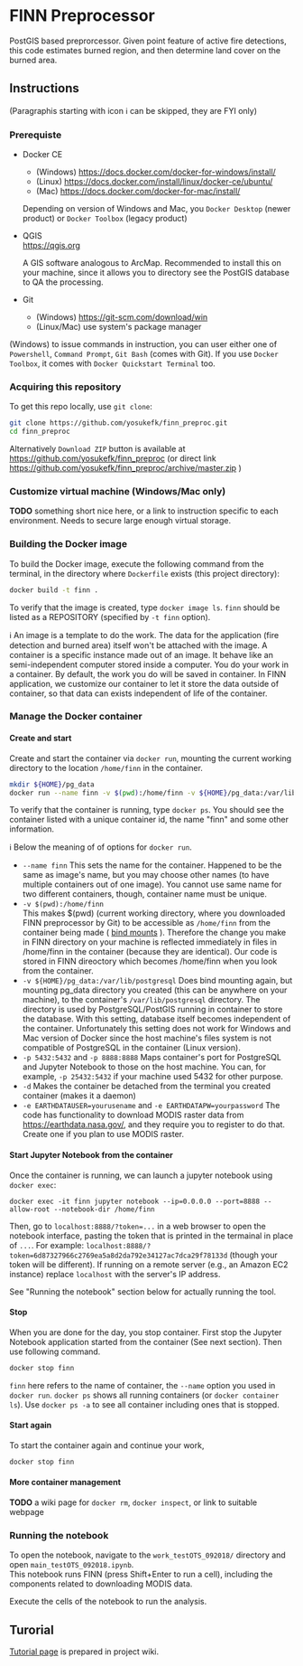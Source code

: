 # FINN Preprocessor

PostGIS based preprorcessor.  Given point feature of active fire detections, this code estimates burned region, and then determine land cover on the burned area.


## Instructions

(Paragraphis starting with icon :information_source: can be skipped, they are FYI only)

### Prerequiste

* Docker CE
  * (Windows) https://docs.docker.com/docker-for-windows/install/
  * (Linux) https://docs.docker.com/install/linux/docker-ce/ubuntu/
  * (Mac) https://docs.docker.com/docker-for-mac/install/  

  Depending on version of Windows and Mac, you `Docker Desktop` (newer product) or `Docker Toolbox` (legacy product)

* QGIS  
  https://qgis.org 
  
  A GIS software analogous to ArcMap.  Recommended to install this on your machine, since it allows you to directory see the PostGIS database to QA the processing.

* Git
  * (Windows) https://git-scm.com/download/win
  * (Linux/Mac) use system's package manager

(Windows) to issue commands in instruction, you can user either one of `Powershell`, `Command Prompt`, `Git Bash` (comes with Git).  If you use `Docker Toolbox`, it comes with `Docker Quickstart Terminal` too.

### Acquiring this repository

To get this repo locally, use `git clone`:

```bash
git clone https://github.com/yosukefk/finn_preproc.git
cd finn_preproc
```

Alternatively `Download ZIP` button is available at https://github.com/yosukefk/finn_preproc (or direct link https://github.com/yosukefk/finn_preproc/archive/master.zip )

### Customize virtual machine (Windows/Mac only)

**TODO** something short nice here, or a link to instruction specific to each environment.  Needs to secure large enough virtual storage.

### Building the Docker image

To build the Docker image, execute the following command from the terminal, in the directory where `Dockerfile` exists (this project directory):

```bash
docker build -t finn .
```

To verify that the image is created, type `docker image ls`.  `finn` should be listed as a REPOSITORY (specified by `-t finn` option).

:information_source:  An image is a template to do the work.  The data for the application (fire detection and burned area) itself won't be attached with the image.  A container is a specific instance made out of an image.  It behave like an semi-independent computer stored inside a computer.  You do your work in a container.  By default, the work you do will be saved in container.  In FINN application, we customize our container to let it store the data outside of container, so that data can exists independent of life of the container.

### Manage the Docker container

#### Create and start

Create and start the container via `docker run`, mounting the current working directory to the location `/home/finn` in the container. 

```bash
mkdir ${HOME}/pg_data
docker run --name finn -v $(pwd):/home/finn -v ${HOME}/pg_data:/var/lib/postgresql -p 5432:5432 -p 8888:8888 -d -e EARTHDATAUSER=yourusername -e EARTHDATAPW=yourpassword finn
```

To verify that the container is running, type `docker ps`. 
You should see the container listed with a unique container id, the name "finn" and some other information. 

:information_source:  Below the meaning of of options for `docker run`.

* `--name finn`
  This sets the name for the container.  Happened to be the same as image's name, but you may choose other names (to have multiple containers out of one image).  You cannot use same name for two different containers, though, container name must be unique.
* `-v $(pwd):/home/finn`  
  This makes $(pwd) (current working directory, where you downloaded FINN preprocessor by Git) to be accessible as `/home/finn` from the container being made ( [bind mounts](https://docs.docker.com/storage/bind-mounts/) ).  Therefore the change you make in FINN directory on your machine is reflected immediately in files in /home/finn in the container (because they are identical).  Our code is stored in FINN direoctory which becomes /home/finn when you look from the container.
* `-v ${HOME}/pg_data:/var/lib/postgresql`
  Does bind mounting again, but mounting pg_data directory you created (this can be anywhere on your machine), to the container's `/var/lib/postgresql` directory.  The directory is used by PostgreSQL/PostGIS running in container to store the database.  With this setting, database itself becomes independent of the container.  Unfortunately this setting does not work for Windows and Mac version of Docker since the host machine's files system is not compatible of PostgreSQL in the container (Linux version). 
* `-p 5432:5432` and `-p 8888:8888`
  Maps container's port for PostgreSQL and Jupyter Notebook to those on the host machine.  You can, for example, `-p 25432:5432` if your machine used 5432 for other purpose.
* `-d`
  Makes the container be detached from the terminal you created container (makes it a daemon)
* `-e EARTHDATAUSER=yourusename` and `-e EARTHDATAPW=yourpassword`
  The code has functionality to download MODIS raster data from https://earthdata.nasa.gov/, and they require you to register to do that.  Create one if you plan to use MODIS raster.

#### Start Jupyter Notebook from the container

Once the container is running, we can launch a jupyter notebook using `docker exec`: 

```
docker exec -it finn jupyter notebook --ip=0.0.0.0 --port=8888 --allow-root --notebook-dir /home/finn
```

Then, go to `localhost:8888/?token=...` in a web browser to open the notebook interface, pasting the token that is printed in the termainal in place of `...`.
For example: `localhost:8888/?token=6d87327966c2769ea5a8d2da792e34127ac7dca29f78133d` (though your token will be different). 
If running on a remote server (e.g., an Amazon EC2 instance) replace `localhost` with the server's IP address. 

See "Running the notebook" section below for actually running the tool.

#### Stop

When you are done for the day, you stop container.  First stop the Jupyter Notebook application started from the container (See next section).  Then use following command. 

```bash
docker stop finn
```

`finn` here refers to the name of container, the `--name` option you used in `docker run`.  `docker ps` shows all running containers (or  `docker container ls`).  Use `docker ps -a` to see all container including ones that is stopped.

#### Start again

To start the container again and continue your work,

```bash
docker stop finn
```

#### More container management

**TODO** a wiki page for `docker rm`, `docker inspect`, or link to suitable webpage

### Running the notebook

To open the notebook, navigate to the `work_testOTS_092018/` directory and open `main_testOTS_092018.ipynb`.  
This notebook runs FINN (press Shift+Enter to run a cell), including the components related to downloading MODIS data. 

Execute the cells of the notebook to run the analysis.

## Turorial

[Tutorial page](https://github.com/yosukefk/finn_preproc/wiki) is prepared in project wiki.  
